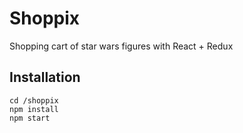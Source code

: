 # Shoppix
Shopping cart of star wars figures with React + Redux

## Installation
```
cd /shoppix
npm install
npm start
```
